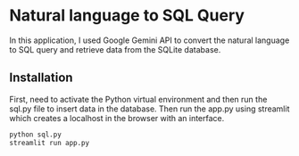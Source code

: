 # Natural language to SQL Query

In this application, I used Google Gemini API to convert the natural language to SQL query and retrieve data from the SQLite database.

## Installation

First, need to activate the Python virtual environment and then run the sql.py file to insert data in the database. Then run the app.py using streamlit which creates a localhost in the browser with an interface.

```bash
python sql.py
streamlit run app.py
```
